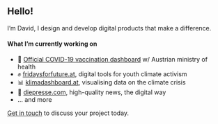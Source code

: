 ## Hello!

I’m David, I design and develop digital products that make a difference.

#### What I’m currently working on
- 💉 [Official COVID-19 vaccination dashboard](https://info.gesundheitsministerium.gv.at) w/ Austrian ministry of health
- ✊ [fridaysforfuture.at](https://fridaysforfuture.at), digital tools for youth climate activism
- 📊 [klimadashboard.at](https://klimadashboard.at), visualising data on the climate crisis
- 📰 [diepresse.com](https://diepresse.com), high-quality news, the digital way
- ... and more

[Get in touch](mailto:office@davidjablonski.at) to discuss your project today.
